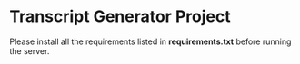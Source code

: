 # Transcript Generator Project

Please install all the requirements listed in **requirements.txt** before running the server.
